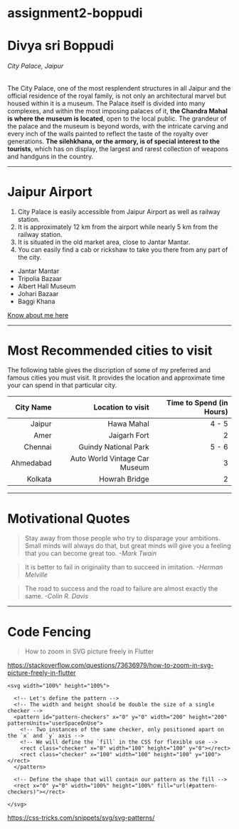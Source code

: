 # assignment2-boppudi
# Divya sri Boppudi
###### City Palace, Jaipur

The City Palace, one of the most resplendent structures in all Jaipur and the official residence of the royal family, is not only an architectural marvel but housed within it is a museum. The Palace itself is divided into many complexes, and within the most imposing palaces of it, **the Chandra Mahal is where the museum is located**, open to the local public. The grandeur of the palace and the museum is beyond words, with the intricate carving and every inch of the walls painted to reflect the taste of the royalty over generations. **The silehkhana, or the armory, is of special interest to the tourists**, which has on display, the largest and rarest collection of weapons and handguns in the country.
***
# Jaipur Airport
1. City Palace is easily accessible from Jaipur Airport as well as railway station. 
2. It is approximately 12 km from the airport while nearly 5 km from the railway station.
3. It is situated in the old market area, close to Jantar Mantar. 
4. You can easily find a cab or rickshaw to take you there from any part of the city.

* Jantar Mantar
* Tripolia Bazaar
* Albert Hall Museum
* Johari Bazaar
* Baggi Khana

[Know about me here](AboutMe.md)
****
# Most Recommended cities to visit

The following table gives the discription of some of my preferred and famous cities you must visit. It provides the location and approximate time your can spend in that particular city.

|City Name|Location to visit|Time to Spend (in Hours)|
|---:|---:|---:|
|Jaipur|Hawa Mahal| 4 - 5|
|Amer|Jaigarh Fort|2|
|Chennai|Guindy National Park| 5 - 6|
|Ahmedabad|Auto World Vintage Car Museum|3|
|Kolkata|Howrah Bridge| 2|

***
# Motivational Quotes
> Stay away from those people who try to disparage your ambitions. Small minds will always do that, but great minds will give you a feeling that you can become great too. *-Mark Twain*

> It is better to fail in originality than to succeed in imitation. *-Herman Melville*

> The road to success and the road to failure are almost exactly the same. *-Colin R. Davis*

***
# Code Fencing
> How to zoom in SVG picture freely in Flutter

<https://stackoverflow.com/questions/73636979/how-to-zoom-in-svg-picture-freely-in-flutter>

```
<svg width="100%" height="100%">
    
  <!-- Let's define the pattern -->
  <!-- The width and height should be double the size of a single checker -->
  <pattern id="pattern-checkers" x="0" y="0" width="200" height="200" patternUnits="userSpaceOnUse">
    <!-- Two instances of the same checker, only positioned apart on the `x` and `y` axis -->
    <!-- We will define the `fill` in the CSS for flexible use -->
    <rect class="checker" x="0" width="100" height="100" y="0"></rect>
    <rect class="checker" x="100" width="100" height="100" y="100"></rect>
  </pattern>
  
  <!-- Define the shape that will contain our pattern as the fill -->
  <rect x="0" y="0" width="100%" height="100%" fill="url(#pattern-checkers)"></rect>
  
</svg>
```
<https://css-tricks.com/snippets/svg/svg-patterns/>